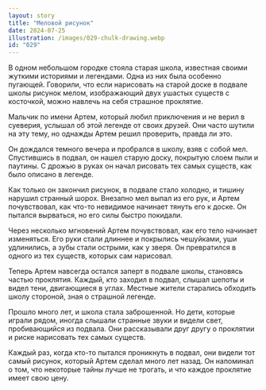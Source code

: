 ```yaml
---
layout: story
title: "Меловой рисунок"
date: 2024-07-25
illustration: /images/029-chulk-drawing.webp
id: "029"
---
```


В одном небольшом городке стояла старая школа, известная своими жуткими историями и легендами. Одна из них была особенно пугающей. Говорили, что если нарисовать на старой доске в подвале школы рисунок мелом, изображающий двух ушастых существ с косточкой, можно навлечь на себя страшное проклятие.

Мальчик по имени Артем, который любил приключения и не верил в суеверия, услышал об этой легенде от своих друзей. Они часто шутили на эту тему, но однажды Артем решил проверить, правда ли это.

Он дождался темного вечера и пробрался в школу, взяв с собой мел. Спустившись в подвал, он нашел старую доску, покрытую слоем пыли и паутины. С дрожью в руках он начал рисовать тех самых существ, как было описано в легенде.

Как только он закончил рисунок, в подвале стало холодно, и тишину нарушил странный шорох. Внезапно мел выпал из его рук, и Артем почувствовал, как что-то невидимое начинает тянуть его к доске. Он пытался вырваться, но его силы быстро покидали.

Через несколько мгновений Артем почувствовал, как его тело начинает изменяться. Его руки стали длиннее и покрылись чешуйками, уши удлинились, а зубы стали острыми, как у зверя. Он превратился в одного из тех существ, которых сам нарисовал.

Теперь Артем навсегда остался заперт в подвале школы, становясь частью проклятия. Каждый, кто заходил в подвал, слышал шепоты и видел тени, двигающиеся в углах. Местные жители старались обходить школу стороной, зная о страшной легенде.

Прошло много лет, и школа стала заброшенной. Но дети, которые играли рядом, иногда слышали странные звуки и видели свет, пробивающийся из подвала. Они рассказывали друг другу о проклятии и риске нарисовать тех самых существ.

Каждый раз, когда кто-то пытался проникнуть в подвал, они видели тот самый рисунок, который Артем сделал много лет назад. Он напоминал о том, что некоторые тайны лучше не трогать, и что каждое проклятие имеет свою цену.
